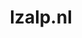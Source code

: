 ---
layout: post
title:  "lzalp.nl"
internal_url:  "/dutchgov/lzalp.nl.html"
categories: dutchgov
---